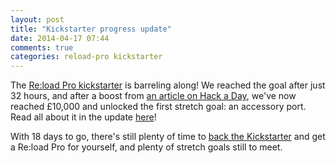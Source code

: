 ```yaml
---
layout: post
title: "Kickstarter progress update"
date: 2014-04-17 07:44
comments: true
categories: reload-pro kickstarter
---
```


The [Re:load Pro kickstarter](https://www.kickstarter.com/projects/nickjohnson/re-load-pro-a-dc-active-load/) is barreling along! We reached the goal after just 32 hours, and after a boost from [an article on Hack a Day](http://hackaday.com/2014/04/16/reload-pro-an-open-source-active-load/), we've now reached £10,000 and unlocked the first stretch goal: an accessory port. Read all about it in the update [here](https://www.kickstarter.com/projects/nickjohnson/re-load-pro-a-dc-active-load/posts/813627)!

With 18 days to go, there's still plenty of time to [back the Kickstarter](https://www.kickstarter.com/projects/nickjohnson/re-load-pro-a-dc-active-load/) and get a Re:load Pro for yourself, and plenty of stretch goals still to meet.
